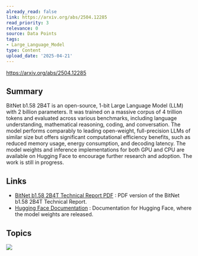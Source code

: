 ```yaml
---
already_read: false
link: https://arxiv.org/abs/2504.12285
read_priority: 3
relevance: 0
source: Data Points
tags:
- Large_Language_Model
type: Content
upload_date: '2025-04-21'
---
```


https://arxiv.org/abs/2504.12285
## Summary

BitNet b1.58 2B4T is an open-source, 1-bit Large Language Model (LLM) with 2 billion parameters. It was trained on a massive corpus of 4 trillion tokens and evaluated across various benchmarks, including language understanding, mathematical reasoning, coding, and conversation. The model performs comparably to leading open-weight, full-precision LLMs of similar size but offers significant computational efficiency benefits, such as reduced memory usage, energy consumption, and decoding latency. The model weights and inference implementations for both GPU and CPU are available on Hugging Face to encourage further research and adoption. The work is still in progress.
## Links

- [BitNet b1.58 2B4T Technical Report PDF](https://arxiv.org/abs/2504.12285) : PDF version of the BitNet b1.58 2B4T Technical Report.
- [Hugging Face Documentation](https://huggingface.co/docs/hub/spaces) : Documentation for Hugging Face, where the model weights are released.

## Topics

![](topics/Model/BitNet%20b1%2058)